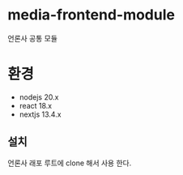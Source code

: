 # media-frontend-module

언론사 공통 모듈

# 환경

- nodejs 20.x
- react 18.x
- nextjs 13.4.x

## 설치

언론사 래포 루트에 clone 해서 사용 한다.
